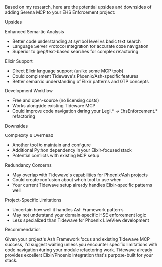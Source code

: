 Based on my research, here are the potential upsides and downsides of adding Serena MCP to your EHS Enforcement project:

  Upsides

  Enhanced Semantic Analysis
  - Better code understanding at symbol level vs basic text search
  - Language Server Protocol integration for accurate code navigation
  - Superior to grep/text-based searches for complex refactoring

  Elixir Support
  - Direct Elixir language support (unlike some MCP tools)
  - Could complement Tidewave's Phoenix/Ash-specific features
  - Better semantic understanding of Elixir patterns and OTP concepts

  Development Workflow
  - Free and open-source (no licensing costs)
  - Works alongside existing Tidewave MCP
  - Could improve code navigation during your Legl.* → EhsEnforcement.* refactoring

  Downsides

  Complexity & Overhead
  - Another tool to maintain and configure
  - Additional Python dependency in your Elixir-focused stack
  - Potential conflicts with existing MCP setup

  Redundancy Concerns
  - May overlap with Tidewave's capabilities for Phoenix/Ash projects
  - Could create confusion about which tool to use when
  - Your current Tidewave setup already handles Elixir-specific patterns well

  Project-Specific Limitations
  - Uncertain how well it handles Ash Framework patterns
  - May not understand your domain-specific HSE enforcement logic
  - Less specialized than Tidewave for Phoenix LiveView development

  Recommendation

  Given your project's Ash Framework focus and existing Tidewave MCP success, I'd suggest waiting unless you encounter specific limitations with
   code navigation during your module refactoring work. Tidewave already provides excellent Elixir/Phoenix integration that's purpose-built for
  your stack.
